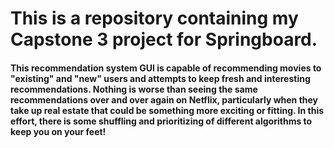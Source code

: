 # This is a repository containing my Capstone 3 project for Springboard. 
#### This recommendation system GUI is capable of recommending movies to "existing" and "new" users and attempts to keep fresh and interesting recommendations. Nothing is worse than seeing the same recommendations over and over again on Netflix, particularly when they take up real estate that could be something more exciting or fitting. In this effort, there is some shuffling and prioritizing of different algorithms to keep you on your feet! 
